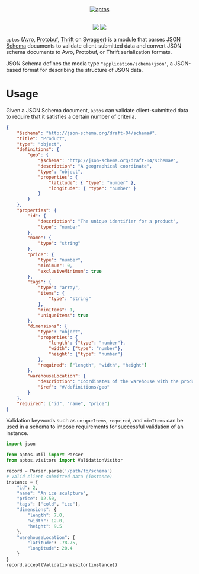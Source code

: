 <p align="center">
  <br>
  <br>
  <a href="https://github.com/pennsignals/aptos"><img src="https://cdn.rawgit.com/pennsignals/aptos/master/assets/title.svg" alt="aptos"></a>
  <br>
  <br>
</p>

<p align="center">
  <a href="https://travis-ci.org/pennsignals/aptos"><img src="https://img.shields.io/travis/pennsignals/aptos.svg?style=flat-square"></a>
  <a href="https://coveralls.io/github/pennsignals/aptos"><img src="https://img.shields.io/coveralls/pennsignals/aptos.svg?style=flat-square"></a>
</p>

`aptos` ([Avro](https://avro.apache.org/), [Protobuf](https://developers.google.com/protocol-buffers/), [Thrift](https://thrift.apache.org/) on [Swagger](http://swagger.io/)) is a module that parses [JSON Schema](http://json-schema.org/) documents to validate client-submitted data and convert JSON schema documents to Avro, Protobuf, or Thrift serialization formats.

JSON Schema defines the media type `"application/schema+json"`, a JSON-based format for describing the structure of JSON data.

# Usage

Given a JSON Schema document, `aptos` can validate client-submitted data to require that it satisfies a certain number of criteria.

```json
{
    "$schema": "http://json-schema.org/draft-04/schema#",
    "title": "Product",
    "type": "object",
    "definitions": {
        "geo": {
            "$schema": "http://json-schema.org/draft-04/schema#",
            "description": "A geographical coordinate",
            "type": "object",
            "properties": {
                "latitude": { "type": "number" },
                "longitude": { "type": "number" }
            }
        }
    },
    "properties": {
        "id": {
            "description": "The unique identifier for a product",
            "type": "number"
        },
        "name": {
            "type": "string"
        },
        "price": {
            "type": "number",
            "minimum": 0,
            "exclusiveMinimum": true
        },
        "tags": {
            "type": "array",
            "items": {
                "type": "string"
            },
            "minItems": 1,
            "uniqueItems": true
        },
        "dimensions": {
            "type": "object",
            "properties": {
                "length": {"type": "number"},
                "width": {"type": "number"},
                "height": {"type": "number"}
            },
            "required": ["length", "width", "height"]
        },
        "warehouseLocation": {
            "description": "Coordinates of the warehouse with the product",
            "$ref": "#/definitions/geo"
        }
    },
    "required": ["id", "name", "price"]
}
```

Validation keywords such as `uniqueItems`, `required`, and `minItems` can be used in a schema to impose requirements for successful validation of an instance.

```python
import json

from aptos.util import Parser
from aptos.visitors import ValidationVisitor

record = Parser.parse('/path/to/schema')
# Valid client-submitted data (instance)
instance = {
    "id": 2,
    "name": "An ice sculpture",
    "price": 12.50,
    "tags": ["cold", "ice"],
    "dimensions": {
        "length": 7.0,
        "width": 12.0,
        "height": 9.5
    },
    "warehouseLocation": {
        "latitude": -78.75,
        "longitude": 20.4
    }
}
record.accept(ValidationVisitor(instance))
```
